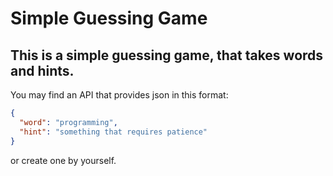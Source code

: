 # Simple Guessing Game
## This is a simple guessing game, that takes words and hints.
You may find an API that provides json in this format: 
```json
{
  "word": "programming", 
  "hint": "something that requires patience"
}
```
or create one by yourself.
